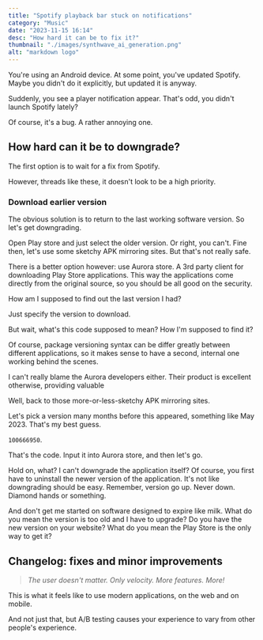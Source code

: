 ```yaml
---
title: "Spotify playback bar stuck on notifications"
category: "Music"
date: "2023-11-15 16:14"
desc: "How hard it can be to fix it?"
thumbnail: "./images/synthwave_ai_generation.png"
alt: "markdown logo"
---
```


You're using an Android device. At some point, you've updated Spotify. Maybe you didn't do it explicitly, but updated it is anyway.

Suddenly, you see a player notification appear. That's odd, you didn't launch Spotify lately?

Of course, it's a bug. A rather annoying one.

## How hard can it be to downgrade?
The first option is to wait for a fix from Spotify.

However, threads like these, it doesn't look to be a high priority.

### Download earlier version

The obvious solution is to return to the last working software version. So let's get downgrading.

Open Play store and just select the older version. Or right, you can't. Fine then, let's use some sketchy APK mirroring sites. But that's not really safe.

There is a better option however: use Aurora store. A 3rd party client for downloading Play Store applications. This way the applications come directly from the original source, so you should be all good on the security.

How am I supposed to find out the last version I had?

Just specify the version to download.

But wait, what's this code supposed to mean? How I'm supposed to find it?

Of course, package versioning syntax can be differ greatly between different applications, so it makes sense to have a second, internal one working behind the scenes.

I can't really blame the Aurora developers either. Their product is excellent otherwise, providing valuable 

Well, back to those more-or-less-sketchy APK mirroring sites.

Let's pick a version many months before this appeared, something like May 2023. That's my best guess.

`100666950`. 

That's the code. Input it into Aurora store, and then let's go.

Hold on, what? I can't downgrade the application itself? Of course, you first have to uninstall the newer version of the application. It's not like downgrading should be easy. Remember, version go up. Never down. Diamond hands or something.

And don't get me started on software designed to expire like milk. What do you mean the version is too old and I have to upgrade? Do you have the new version on your website? What do you mean the Play Store is the only way to get it?

## Changelog: fixes and minor improvements

> *The user doesn't matter. Only velocity. More features. More!*

This is what it feels like to use modern applications, on the web and on mobile.

And not just that, but A/B testing causes your experience to vary from other people's experience.

